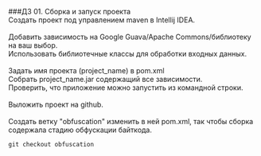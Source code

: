 ###ДЗ 01. Сборка и запуск проекта
<br/>
Создать проект под управлением maven в Intellij IDEA. <br /><br />Добавить зависимость на Google Guava/Apache Commons/библиотеку на ваш выбор.<br />Использовать библиотечные классы для обработки входных данных.<br /><br />Задать имя проекта (project_name) в pom.xml <br />Собрать project_name.jar содержащий все зависимости.<br />Проверить, что приложение можно запустить из командной строки.<br /><br />Выложить проект на github. <br /><br />Создать ветку "obfuscation" изменить в ней pom.xml, так чтобы сборка содержала стадию обфускации байткода.

```
git checkout obfuscation
```     
